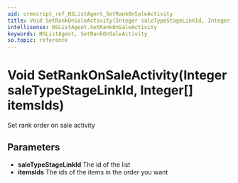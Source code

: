 ```yaml
---
uid: crmscript_ref_NSListAgent_SetRankOnSaleActivity
title: Void SetRankOnSaleActivity(Integer saleTypeStageLinkId, Integer[] itemsIds)
intellisense: NSListAgent.SetRankOnSaleActivity
keywords: NSListAgent, SetRankOnSaleActivity
so.topic: reference
---
```


# Void SetRankOnSaleActivity(Integer saleTypeStageLinkId, Integer[] itemsIds)

Set rank order on sale activity

## Parameters

* **saleTypeStageLinkId** The id of the list
* **itemsIds** The ids of the items in the order you want
